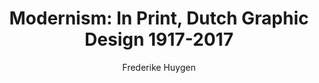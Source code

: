 ---
title: "Modernism: In Print, Dutch Graphic Design 1917-2017"
author: "Frederike Huygen"
isbn: ""
isbn13: "9789462262249"
rating: "4"
publisher: "Lecturis"
pages: "184"
publishYear: "2017"
read: "2018"
goodreads_id: "36653307"
---
